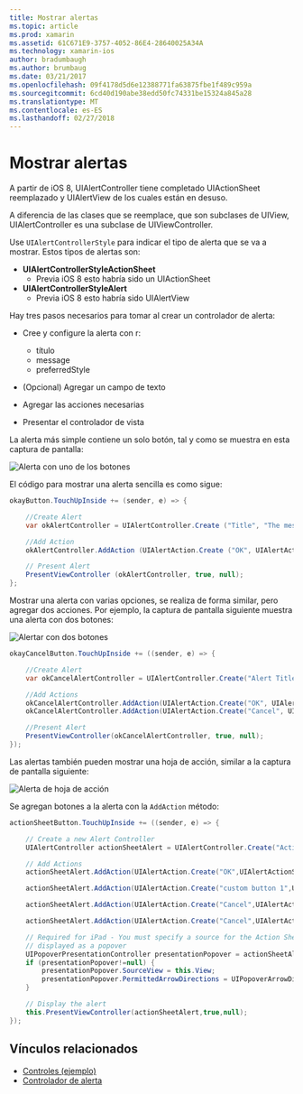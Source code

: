 ```yaml
---
title: Mostrar alertas
ms.topic: article
ms.prod: xamarin
ms.assetid: 61C671E9-3757-4052-86E4-28640025A34A
ms.technology: xamarin-ios
author: bradumbaugh
ms.author: brumbaug
ms.date: 03/21/2017
ms.openlocfilehash: 09f4178d5d6e12388771fa63875fbe1f489c959a
ms.sourcegitcommit: 6cd40d190abe38edd50fc74331be15324a845a28
ms.translationtype: MT
ms.contentlocale: es-ES
ms.lasthandoff: 02/27/2018
---
```

# <a name="displaying-alerts"></a>Mostrar alertas

A partir de iOS 8, UIAlertController tiene completado UIActionSheet reemplazado y UIAlertView de los cuales están en desuso.

A diferencia de las clases que se reemplace, que son subclases de UIView, UIAlertController es una subclase de UIViewController.

Use `UIAlertControllerStyle` para indicar el tipo de alerta que se va a mostrar. Estos tipos de alertas son:

- **UIAlertControllerStyleActionSheet**
    * Previa iOS 8 esto habría sido un UIActionSheet
- **UIAlertControllerStyleAlert**
    * Previa iOS 8 esto habría sido UIAlertView 

Hay tres pasos necesarios para tomar al crear un controlador de alerta:

- Cree y configure la alerta con r:
    * título
    * message
    * preferredStyle
    
- (Opcional) Agregar un campo de texto
- Agregar las acciones necesarias
- Presentar el controlador de vista

La alerta más simple contiene un solo botón, tal y como se muestra en esta captura de pantalla:

 ![Alerta con uno de los botones](alerts-images/alert1.png)

El código para mostrar una alerta sencilla es como sigue:

```csharp
okayButton.TouchUpInside += (sender, e) => {

    //Create Alert
    var okAlertController = UIAlertController.Create ("Title", "The message", UIAlertControllerStyle.Alert);

    //Add Action
    okAlertController.AddAction (UIAlertAction.Create ("OK", UIAlertActionStyle.Default, null));

    // Present Alert
    PresentViewController (okAlertController, true, null);
};
```

Mostrar una alerta con varias opciones, se realiza de forma similar, pero agregar dos acciones. Por ejemplo, la captura de pantalla siguiente muestra una alerta con dos botones:

 ![ Alertar con dos botones](alerts-images/alert2.png)

```csharp
okayCancelButton.TouchUpInside += ((sender, e) => {

    //Create Alert
    var okCancelAlertController = UIAlertController.Create("Alert Title", "Choose from two buttons", UIAlertControllerStyle.Alert);

    //Add Actions
    okCancelAlertController.AddAction(UIAlertAction.Create("OK", UIAlertActionStyle.Default, alert => Console.WriteLine ("Okay was clicked")));
    okCancelAlertController.AddAction(UIAlertAction.Create("Cancel", UIAlertActionStyle.Cancel, alert => Console.WriteLine ("Cancel was clicked")));

    //Present Alert
    PresentViewController(okCancelAlertController, true, null);
});
```

Las alertas también pueden mostrar una hoja de acción, similar a la captura de pantalla siguiente:

 ![Alerta de hoja de acción](alerts-images/alert3.png)

Se agregan botones a la alerta con la `AddAction` método:

```csharp
actionSheetButton.TouchUpInside += ((sender, e) => {

    // Create a new Alert Controller
    UIAlertController actionSheetAlert = UIAlertController.Create("Action Sheet", "Select an item from below", UIAlertControllerStyle.ActionSheet);

    // Add Actions
    actionSheetAlert.AddAction(UIAlertAction.Create("OK",UIAlertActionStyle.Default, (action) => Console.WriteLine ("Item One pressed.")));

    actionSheetAlert.AddAction(UIAlertAction.Create("custom button 1",UIAlertActionStyle.Default, (action) => Console.WriteLine ("Item Two pressed.")));

    actionSheetAlert.AddAction(UIAlertAction.Create("Cancel",UIAlertActionStyle.Default, (action) => Console.WriteLine ("Item Three pressed.")));

    actionSheetAlert.AddAction(UIAlertAction.Create("Cancel",UIAlertActionStyle.Cancel, (action) => Console.WriteLine ("Cancel button pressed.")));

    // Required for iPad - You must specify a source for the Action Sheet since it is
    // displayed as a popover
    UIPopoverPresentationController presentationPopover = actionSheetAlert.PopoverPresentationController;
    if (presentationPopover!=null) {
        presentationPopover.SourceView = this.View;
        presentationPopover.PermittedArrowDirections = UIPopoverArrowDirection.Up;
    }

    // Display the alert
    this.PresentViewController(actionSheetAlert,true,null);
});
```

## <a name="related-links"></a>Vínculos relacionados

- [Controles (ejemplo)](https://developer.xamarin.com/samples/Controls/)
- [Controlador de alerta](https://developer.xamarin.com/recipes/ios/standard_controls/alertcontroller/)
